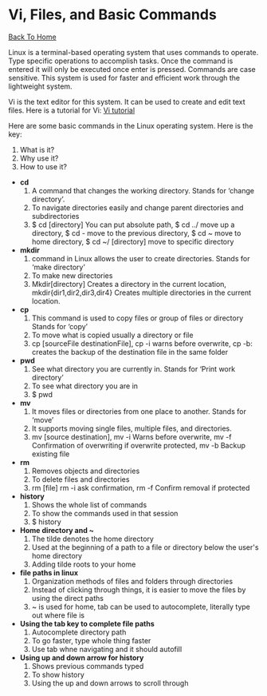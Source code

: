 # Vi, Files, and Basic Commands
[Back To Home](https://github.com/cjl72/MiniProject_1)

Linux is a terminal-based operating system that uses commands to operate. Type specific operations to accomplish tasks. Once the command is entered it will only be executed once enter is pressed. Commands are case sensitive. This system is used for faster and efficient work through the lightweight system. 

Vi is the text editor for this system. It can be used to create and edit text files. Here is a tutorial for Vi: 
[Vi tutorial](https://youtu.be/pU2k776i2Zw)

Here are some basic commands in the Linux operating system. Here is the key: 
   1. What is it? 
   2. Why use it? 
   3. How to use it? 
* **cd**
   1. A command that changes the working directory. Stands for ‘change directory’. 
   2. To navigate directories easily and change parent directories and subdirectories 
   3. $ cd  [directory] You can put absolute path, $ cd ../ move up a directory, $ cd - move to the previous directory, $ cd ~ move to         home directory, $ cd ~/ [directory] move to specific directory
* **mkdir**
   1. command in Linux allows the user to create directories. Stands for ‘make directory’
   2. To make new directories 
   3. Mkdir[directory] Creates a directory in the current location, mkdir{dir1,dir2,dir3,dir4} Creates multiple directories in the             current location. 
* **cp**
   1. This command is used to copy files or group of files or directory Stands for ‘copy’
   2. To move what is copied usually a directory or file
   3. cp [sourceFile destinationFile], cp -i warns before overwrite, cp -b: creates the backup of the destination file in the same             folder
* **pwd** 
   1. See what directory you are currently in. Stands for ‘Print work directory’
   2. To see what directory you are in
   3. $ pwd
* **mv** 
   1. It moves files or directories from one place to another. Stands for ‘move’
   2. It supports moving single files, multiple files, and directories.
   3. mv [source destination], mv -i Warns before overwrite, mv -f Confirmation of overwriting if overwrite protected, mv -b Backup           existing file
* **rm**
   1. Removes objects and directories 
   2. To delete files and directories
   3. rm [file] rm -i ask confirmation, rm -f Confirm removal if protected
* **history** 
   1. Shows the whole list of commands
   2. To show the commands used in that session  
   3. $ history
* __Home directory and ~__
   1. The tilde denotes the home directory
   2. Used at the beginning of a path to a file or directory below the user's home directory
   3. Adding tilde roots to your home
* **file paths in linux**
   1. Organization methods of files and folders through directories
   2. Instead of clicking through things, it is easier to move the files by using the direct paths
   3. ~ is used for home, tab can be used to autocomplete, literally type out where file is
* **Using the tab key to complete file paths**
   1. Autocomplete directory path 
   2. To go faster, type whole thing faster
   3. Use tab whne navigating and it should autofill 
* **Using up and down arrow for history**
   1. Shows previous commands typed
   2. To show history
   3. Using the up and down arrows to scroll through 
